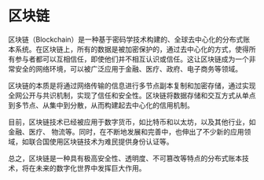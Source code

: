 # 区块链

区块链（Blockchain）是一种基于密码学技术构建的、全球去中心化的分布式账本系统。在区块链上，所有的数据是被加密保护的，通过去中心化的方式，使得所有参与者都可以互相信任，即使他们并不相互认识或信任。这让区块链成为一个非常安全的网络环境，可以被广泛应用于金融、医疗、政府、电子商务等领域。

区块链的本质是将通过网络传输的信息进行多节点副本复制和加密存储，通过实现全网公开与共识机制，实现了信任和安全性。区块链将数据存储和交互方式从单点到多节点、从集中到分散，从而构建起去中心化的信用机制。

目前，区块链技术已经被应用于数字货币，如比特币和以太坊，以及其他行业，如金融、医疗、 物流等。同时，在不断地发展和完善中，也伸出了不少新的应用领域，如联合国使用区块链技术为难民提供身份认证等。

总之，区块链是一种具有极高安全性、透明度、不可篡改等特点的分布式账本技术，将在未来的数字化世界中发挥巨大作用。